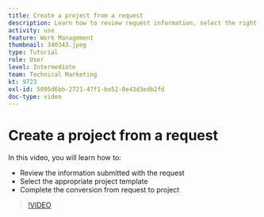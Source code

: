 ```yaml
---
title: Create a project from a request
description: Learn how to review request information, select the right project template, and convert the request into a project.
activity: use
feature: Work Management
thumbnail: 340343.jpeg
type: Tutorial
role: User
level: Intermediate
team: Technical Marketing
kt: 9723
exl-id: 5095d6bb-2721-47f1-be52-8e43d3edb2fd
doc-type: video
---
```

# Create a project from a request

In this video, you will learn how to:

* Review the information submitted with the request
* Select the appropriate project template
* Complete the conversion from request to project

>[!VIDEO](https://video.tv.adobe.com/v/340343/?quality=12&learn=on)

